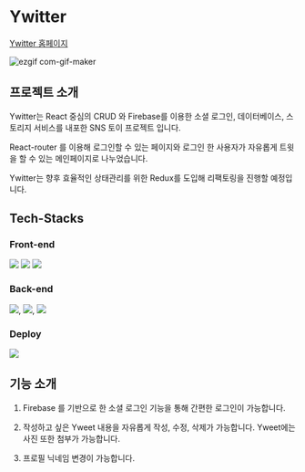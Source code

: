 # Ywitter

<a target="_blank" href="https://yongho5580.github.io/Ywitter">Ywitter 홈페이지</a>

![ezgif com-gif-maker](https://user-images.githubusercontent.com/70843139/128325190-e5768bf4-d8ae-4e90-b587-c011bc7dc6dc.gif)




## 프로젝트 소개

Ywitter는 React 중심의 CRUD 와 Firebase를 이용한 소셜 로그인, 데이터베이스, 스토리지 서비스를 내포한 SNS 토이 프로젝트 입니다.

React-router 를 이용해 로그인할 수 있는 페이지와 로그인 한 사용자가 자유롭게 트윗을 할 수 있는 메인페이지로 나누었습니다.

Ywitter는 향후 효율적인 상태관리를 위한 Redux를 도입해 리팩토링을 진행할 예정입니다.

## Tech-Stacks

### Front-end
![](https://img.shields.io/badge/React-2A2C2E?style=for-the-badge&logo=React) ![](https://img.shields.io/badge/React_Hooks-2A2C2E?style=for-the-badge&logo=React) ![](https://img.shields.io/badge/SCSS-hotpink?style=for-the-badge&logo=Sass)

### Back-end
![](https://img.shields.io/badge/Firestore_Authentication-white?style=for-the-badge&logo=Firebase), ![](https://img.shields.io/badge/Firestore_Database-white?style=for-the-badge&logo=Firebase), ![](https://img.shields.io/badge/Firestore_Storage-white?style=for-the-badge&logo=Firebase)

### Deploy
![](https://img.shields.io/badge/Github_Pages-14191E?style=for-the-badge&logo=Github)

## 기능 소개

1. Firebase 를 기반으로 한 소셜 로그인 기능을 통해 간편한 로그인이 가능합니다.

2. 작성하고 싶은 Yweet 내용을 자유롭게 작성, 수정, 삭제가 가능합니다. Yweet에는 사진 또한 첨부가 가능합니다.

3. 프로필 닉네임 변경이 가능합니다.



